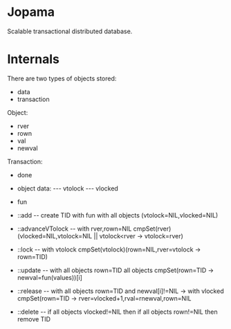 # Jopama
Scalable transactional distributed database.

# Internals
There are two types of objects stored:
* data
* transaction

Object:
- rver
- rown
- val
- newval

Transaction:
- done
- object data:
--- vtolock
--- vlocked
- fun

- ::add
-- create TID with fun with all objects (vtolock=NIL,vlocked=NIL)
- ::advanceVTolock
-- with rver,rown=NIL cmpSet(rver)(vlocked=NIL,vtolock=NIL || vtolock<rver -> vtolock=rver)
- ::lock
-- with vtolock cmpSet(vtolock)(rown=NIL,rver=vtolock -> rown=TID)
- ::update
-- with all objects rown=TID all objects cmpSet(rown=TID -> newval=fun(values))[i]
- ::release
-- with all objects rown=TID and newval[i]!=NIL -> with vlocked cmpSet(rown=TID -> rver=vlocked+1,rval=rnewval,rown=NIL
- ::delete
-- if all objects vlocked!=NIL then if all objects rown!=NIL then remove TID

